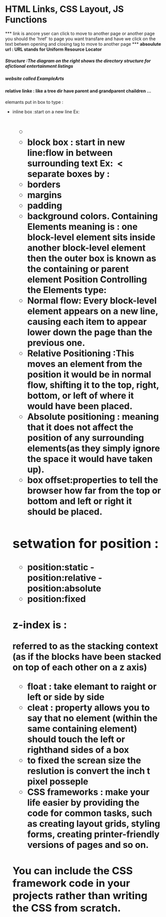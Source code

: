 # HTML Links, CSS Layout, JS Functions
*** link is <a> ancore yser can click to move to another page or another page you should the 'href' to page you want transfare and have we click on the text betwen opening and closing tag to move to another page ***
**absoulute url : URL stands for Uniform Resource Locator**
##### Structure :The diagram on the right shows the directory structure for afictional entertainment listings
##### website called ExampleArts
#### relative linke : like a tree dir have parent and grandparent chaildren ...
elemants put in box to type : 
- inline box :start on a new line Ex:<h1> <p> <ul> <li>
- block box : start in new line:flow in between surrounding text Ex: <img> <b> <
 separate boxes by :
- borders
-  margins
- padding
- background colors. 
Containing Elements meaning is : one block-level element sits inside another block-level element then the outer box is known as the containing or parent element
Position Controlling the Elements type:
- Normal flow: Every block-level element appears on a new line, causing each item to appear lower down the page than the previous one. 
- Relative Positioning :This moves an element from the position it would be in normal flow, shifting it to the top, right, bottom, or left of where it would have been placed.
- Absolute positioning : meaning that it does not affect the position of any surrounding elements(as they simply ignore the space it would have taken up). 
- box offset:properties to tell the browser how far from the top or bottom and left or right it should be placed.
## setwation for position :
- position:static
-position:relative
-position:absolute
- position:fixed
### z-index is :
referred to as the stacking context (as if the blocks have been stacked on top of each other on a z axis)
- float : take elemant to raight or left or side by side 
- cleat : property allows you to say that no element (within the same containing element)
should touch the left or righthand sides of a box
- to fixed the screan size the reslution is convert the inch t pixel posseple
- CSS frameworks : make your life easier by providing the code for common tasks, such as creating layout grids, styling forms, creating printer-friendly versions of pages and so on.
 ### You can include the CSS framework code in your projects rather than writing the CSS from scratch.



